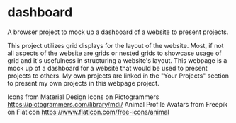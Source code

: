 # dashboard

A browser project to mock up a dashboard of a website to present projects.

This project utilizes grid displays for the layout of the website. Most, if not
all aspects of the website are grids or nested grids to showcase usage of grid and
it's usefulness in structuring a website's layout. This webpage is a mock up of a 
dashboard for a website that would be used to present projects to others. My own
projects are linked in the "Your Projects" section to present my own projects in
this webpage project.

Icons from Material Design Icons on Pictogrammers https://pictogrammers.com/library/mdi/
Animal Profile Avatars from Freepik on Flaticon https://www.flaticon.com/free-icons/animal